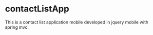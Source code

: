 contactListApp
==============

This is a contact list application mobile developed in jquery mobile with spring mvc.
